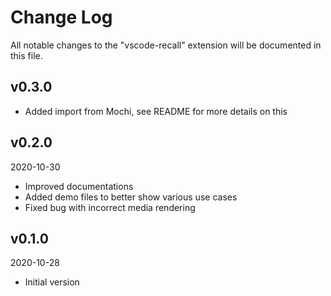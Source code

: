 # Change Log

All notable changes to the "vscode-recall" extension will be documented in this file.

## v0.3.0

* Added import from Mochi, see README for more details on this

## v0.2.0
2020-10-30

* Improved documentations
* Added demo files to better show various use cases
* Fixed bug with incorrect media rendering

## v0.1.0
2020-10-28

* Initial version
